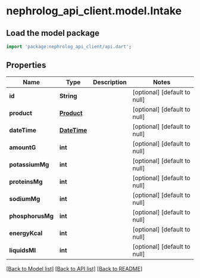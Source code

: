 # nephrolog_api_client.model.Intake

## Load the model package
```dart
import 'package:nephrolog_api_client/api.dart';
```

## Properties
Name | Type | Description | Notes
------------ | ------------- | ------------- | -------------
**id** | **String** |  | [optional] [default to null]
**product** | [**Product**](Product.md) |  | [optional] [default to null]
**dateTime** | [**DateTime**](DateTime.md) |  | [optional] [default to null]
**amountG** | **int** |  | [optional] [default to null]
**potassiumMg** | **int** |  | [optional] [default to null]
**proteinsMg** | **int** |  | [optional] [default to null]
**sodiumMg** | **int** |  | [optional] [default to null]
**phosphorusMg** | **int** |  | [optional] [default to null]
**energyKcal** | **int** |  | [optional] [default to null]
**liquidsMl** | **int** |  | [optional] [default to null]

[[Back to Model list]](../README.md#documentation-for-models) [[Back to API list]](../README.md#documentation-for-api-endpoints) [[Back to README]](../README.md)


